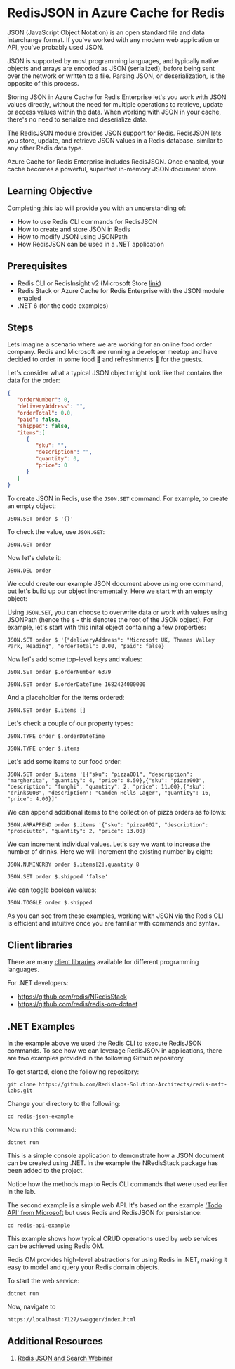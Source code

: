 # RedisJSON in Azure Cache for Redis

JSON (JavaScript Object Notation) is an open standard file and data interchange format. If you've worked with any modern web application or API, you've probably used JSON.

JSON is supported by most programming languages, and typically native objects and arrays are encoded as JSON (serialized), before being sent over the network or written to a file. Parsing JSON, or deserialization, is the opposite of this process.

Storing JSON in Azure Cache for Redis Enterprise let's you work with JSON values directly, without the need for multiple operations to retrieve, update or access values within the data. When working with JSON in your cache, there's no need to serialize and deserialize data.

The RedisJSON module provides JSON support for Redis. RedisJSON lets you store, update, and retrieve JSON values in a Redis database, similar to any other Redis data type.

Azure Cache for Redis Enterprise includes RedisJSON. Once enabled, your cache becomes a powerful, superfast in-memory JSON document store.

## Learning Objective
Completing this lab will provide you with an understanding of:
- How to use Redis CLI commands for RedisJSON
- How to create and store JSON in Redis
- How to modify JSON using JSONPath
- How RedisJSON can be used in a .NET application

## Prerequisites
- Redis CLI or RedisInsight v2 (Microsoft Store [link](https://apps.microsoft.com/store/detail/redisinsight/XP8K1GHCB0F1R2))
- Redis Stack or Azure Cache for Redis Enterprise with the JSON module enabled
- .NET 6 (for the code examples)

## Steps

Lets imagine a scenario where we are working for an online food order company. Redis and Microsoft are running a developer meetup and have decided to order in some food 🍕 and refreshments 🥤 for the guests.

Let's consider what a typical JSON object might look like that contains the data for the order:

```json
{
   "orderNumber": 0,
   "deliveryAddress": "",
   "orderTotal": 0.0,
   "paid": false,
   "shipped": false,
   "items":[
      {
         "sku": "",
         "description": "",
         "quantity": 0,
         "price": 0
      }
   ]
}
```

To create JSON in Redis, use the `JSON.SET` command. For example, to create an empty object:

```
JSON.SET order $ '{}'
```

To check the value, use ```JSON.GET```:

```
JSON.GET order
```

Now let's delete it:

```
JSON.DEL order
```

We could create our example JSON document above using one command, but let's build up our object incrementally. Here we start with an empty object:

Using `JSON.SET`, you can choose to overwrite data or work with values using JSONPath (hence the `$` - this denotes the root of the JSON object). For example, let's start with this inital object containing a few properties:

```
JSON.SET order $ '{"deliveryAddress": "Microsoft UK, Thames Valley Park, Reading", "orderTotal": 0.00, "paid": false}'
```

Now let's add some top-level keys and values:

```
JSON.SET order $.orderNumber 6379
```

```
JSON.SET order $.orderDateTime 1682424000000
```

And a placeholder for the items ordered:

```
JSON.SET order $.items []
```

Let's check a couple of our property types:

```
JSON.TYPE order $.orderDateTime
```
```
JSON.TYPE order $.items
```

Let's add some items to our food order:

```
JSON.SET order $.items '[{"sku": "pizza001", "description": "margherita", "quantity": 4, "price": 8.50},{"sku": "pizza003", "description": "funghi", "quantity": 2, "price": 11.00},{"sku": "drinks008", "description": "Camden Hells Lager", "quantity": 16, "price": 4.00}]'
```

We can append additional items to the collection of pizza orders as follows:

```
JSON.ARRAPPEND order $.items '{"sku": "pizza002", "description": "prosciutto", "quantity": 2, "price": 13.00}'
```

We can increment individual values. Let's say we want to increase the number of drinks. Here we will increment the existing number by eight:

```
JSON.NUMINCRBY order $.items[2].quantity 8
```

```
JSON.SET order $.shipped 'false'
```
We can toggle boolean values:

```
JSON.TOGGLE order $.shipped
```

As you can see from these examples, working with JSON via the Redis CLI is efficient and intuitive once you are familiar with commands and syntax.

## Client libraries

There are many [client libraries](https://redis.io/docs/stack/json/clients/) available for different programming languages.

For .NET developers:

- https://github.com/redis/NRedisStack
- https://github.com/redis/redis-om-dotnet

## .NET Examples

In the example above we used the Redis CLI to execute RedisJSON commands. To see how we can leverage RedisJSON in applications, there are two examples provided in the following Github repository.

To get started, clone the following repository:

```
git clone https://github.com/Redislabs-Solution-Architects/redis-msft-labs.git
```

Change your directory to the following:

```
cd redis-json-example
```
Now run this command:

```
dotnet run
```

This is a simple console application to demonstrate how a JSON document can be created using .NET. In the example the NRedisStack package has been added to the project.

Notice how the methods map to Redis CLI commands that were used earlier in the lab. 

The second example is a simple web API. It's based on the example ['Todo API' from Microsoft](https://learn.microsoft.com/en-us/aspnet/core/tutorials/first-web-api?view=aspnetcore-7.0&tabs=visual-studio-code) but uses Redis and RedisJSON for persistance:

```
cd redis-api-example
```

This example shows how typical CRUD operations used by web services can be achieved using Redis OM.

Redis OM provides high-level abstractions for using Redis in .NET, making it easy to model and query your Redis domain objects.

To start the web service:

```
dotnet run
```

Now, navigate to 

```
https://localhost:7127/swagger/index.html
````


## Additional Resources

1. [Redis JSON and Search Webinar](https://github.com/Redislabs-Solution-Architects/json-search-demo)
